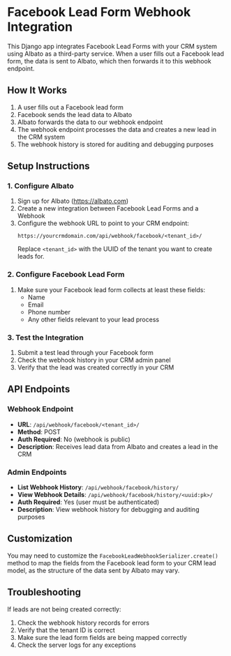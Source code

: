 # Facebook Lead Form Webhook Integration

This Django app integrates Facebook Lead Forms with your CRM system using Albato as a third-party service. When a user fills out a Facebook lead form, the data is sent to Albato, which then forwards it to this webhook endpoint.

## How It Works

1. A user fills out a Facebook lead form
2. Facebook sends the lead data to Albato
3. Albato forwards the data to our webhook endpoint
4. The webhook endpoint processes the data and creates a new lead in the CRM system
5. The webhook history is stored for auditing and debugging purposes

## Setup Instructions

### 1. Configure Albato

1. Sign up for Albato (https://albato.com)
2. Create a new integration between Facebook Lead Forms and a Webhook
3. Configure the webhook URL to point to your CRM endpoint:
   ```
   https://yourcrmdomain.com/api/webhook/facebook/<tenant_id>/
   ```
   Replace `<tenant_id>` with the UUID of the tenant you want to create leads for.

### 2. Configure Facebook Lead Form

1. Make sure your Facebook lead form collects at least these fields:
   - Name
   - Email
   - Phone number
   - Any other fields relevant to your lead process

### 3. Test the Integration

1. Submit a test lead through your Facebook form
2. Check the webhook history in your CRM admin panel
3. Verify that the lead was created correctly in your CRM

## API Endpoints

### Webhook Endpoint
- **URL**: `/api/webhook/facebook/<tenant_id>/`
- **Method**: POST
- **Auth Required**: No (webhook is public)
- **Description**: Receives lead data from Albato and creates a lead in the CRM

### Admin Endpoints
- **List Webhook History**: `/api/webhook/facebook/history/`
- **View Webhook Details**: `/api/webhook/facebook/history/<uuid:pk>/`
- **Auth Required**: Yes (user must be authenticated)
- **Description**: View webhook history for debugging and auditing purposes

## Customization

You may need to customize the `FacebookLeadWebhookSerializer.create()` method to map the fields from the Facebook lead form to your CRM lead model, as the structure of the data sent by Albato may vary.

## Troubleshooting

If leads are not being created correctly:

1. Check the webhook history records for errors
2. Verify that the tenant ID is correct
3. Make sure the lead form fields are being mapped correctly
4. Check the server logs for any exceptions 